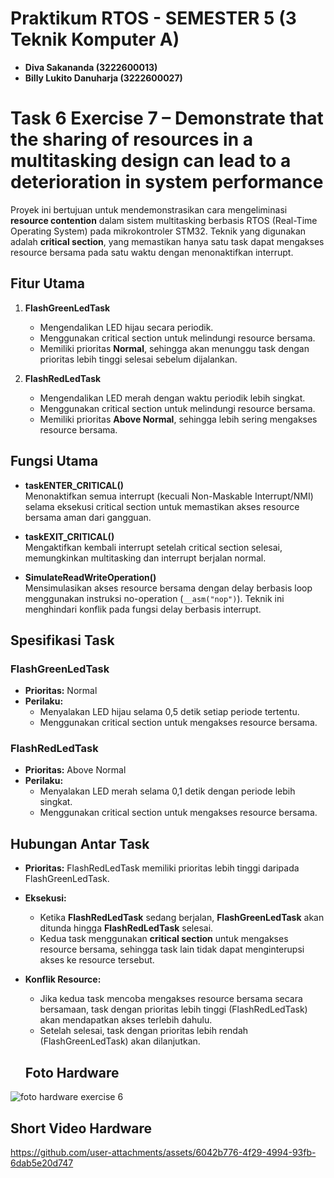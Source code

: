 # Praktikum RTOS - SEMESTER 5 (3 Teknik Komputer A)

- **Diva Sakananda (3222600013)**
- **Billy Lukito Danuharja (3222600027)**


# Task 6 Exercise	7	–	Demonstrate	that	the	sharing	of	resources in	a	multitasking	design	can	lead	to	a	deterioration	in system	performance

Proyek ini bertujuan untuk mendemonstrasikan cara mengeliminasi **resource contention** dalam sistem multitasking berbasis RTOS (Real-Time Operating System) pada mikrokontroler STM32. Teknik yang digunakan adalah **critical section**, yang memastikan hanya satu task dapat mengakses resource bersama pada satu waktu dengan menonaktifkan interrupt.

## **Fitur Utama**
1. **FlashGreenLedTask**  
   - Mengendalikan LED hijau secara periodik.  
   - Menggunakan critical section untuk melindungi resource bersama.  
   - Memiliki prioritas **Normal**, sehingga akan menunggu task dengan prioritas lebih tinggi selesai sebelum dijalankan.

2. **FlashRedLedTask**  
   - Mengendalikan LED merah dengan waktu periodik lebih singkat.  
   - Menggunakan critical section untuk melindungi resource bersama.  
   - Memiliki prioritas **Above Normal**, sehingga lebih sering mengakses resource bersama.  

## **Fungsi Utama**
- **taskENTER_CRITICAL()**  
  Menonaktifkan semua interrupt (kecuali Non-Maskable Interrupt/NMI) selama eksekusi critical section untuk memastikan akses resource bersama aman dari gangguan.

- **taskEXIT_CRITICAL()**  
  Mengaktifkan kembali interrupt setelah critical section selesai, memungkinkan multitasking dan interrupt berjalan normal.

- **SimulateReadWriteOperation()**  
  Mensimulasikan akses resource bersama dengan delay berbasis loop menggunakan instruksi no-operation (`__asm("nop")`). Teknik ini menghindari konflik pada fungsi delay berbasis interrupt.

## **Spesifikasi Task**
### FlashGreenLedTask  
- **Prioritas:** Normal  
- **Perilaku:**  
  - Menyalakan LED hijau selama 0,5 detik setiap periode tertentu.  
  - Menggunakan critical section untuk mengakses resource bersama.  

### FlashRedLedTask  
- **Prioritas:** Above Normal  
- **Perilaku:**  
  - Menyalakan LED merah selama 0,1 detik dengan periode lebih singkat.  
  - Menggunakan critical section untuk mengakses resource bersama.

## **Hubungan Antar Task**
- **Prioritas:** FlashRedLedTask memiliki prioritas lebih tinggi daripada FlashGreenLedTask.  
- **Eksekusi:**  
  - Ketika **FlashRedLedTask** sedang berjalan, **FlashGreenLedTask** akan ditunda hingga **FlashRedLedTask** selesai.  
  - Kedua task menggunakan **critical section** untuk mengakses resource bersama, sehingga task lain tidak dapat menginterupsi akses ke resource tersebut.  
- **Konflik Resource:**  
  - Jika kedua task mencoba mengakses resource bersama secara bersamaan, task dengan prioritas lebih tinggi (FlashRedLedTask) akan mendapatkan akses terlebih dahulu.  
  - Setelah selesai, task dengan prioritas lebih rendah (FlashGreenLedTask) akan dilanjutkan.
 
  ## Foto Hardware
![foto hardware exercise 6](https://github.com/user-attachments/assets/0f3f461e-80f2-455d-bc05-d8ad68fc95de)


## Short Video Hardware
https://github.com/user-attachments/assets/6042b776-4f29-4994-93fb-6dab5e20d747

